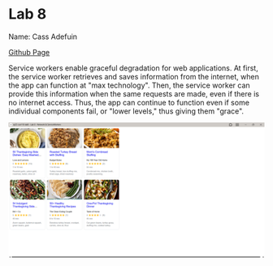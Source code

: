 # Lab 8

Name: Cass Adefuin

[Github Page](https://cadefuin.github.io/sp25-cse110-lab8/)

Service workers enable graceful degradation for web applications. At first, the service worker retrieves and saves information from the internet, when the app can function at "max technology". Then, the service worker can provide this information when the same requests are made, even if there is no internet access. Thus, the app can continue to function even if some individual components fail, or "lower levels," thus giving them "grace".

![Screenshot of PWA](pwa.png)